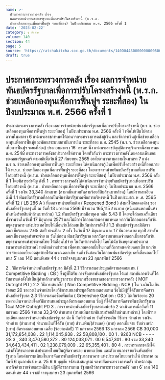 ```yaml
---
name: >-
  ประกาศกระทรวงการคลัง เรื่อง 
  ผลการจำหน่ายพันธบัตรรัฐบาลเพื่อการปรับโครงสร้างหนี้ (พ.ร.ก.
  ช่วยเหลือกองทุนเพื่อการฟื้นฟูฯ ระยะที่สอง) ในปีงบประมาณ พ.ศ. 2566 ครั้งที่ 1
date: '2023-02-22'
category: ง พิเศษ
volume: 140
section: 44
page: 5
source: 'https://ratchakitcha.soc.go.th/documents/140D044S0000000000500.pdf'
draft: true
---
```


# ประกาศกระทรวงการคลัง เรื่อง  ผลการจำหน่ายพันธบัตรรัฐบาลเพื่อการปรับโครงสร้างหนี้ (พ.ร.ก. ช่วยเหลือกองทุนเพื่อการฟื้นฟูฯ ระยะที่สอง) ในปีงบประมาณ พ.ศ. 2566 ครั้งที่ 1

ประกาศกระทรวงการคลัง เรื่อง ผลการจำหน่ายพันธบัตรรัฐบาลเพื่อการปรับโครงสร้างหนี้ (พ.ร.ก. ช่วยเหลือกองทุนเพื่อการฟื้นฟูฯ ระยะที่สอง) ในปีงบประมาณ พ.ศ. 2566 ครั้งที่ 1 เพื่อให้เป็นไปตามความในมาตรา 6 แห่งพระราชกาหนดให้อานาจกระทรวงการคลังกู้เงิน และจัดการเงินกู้เพื่อช่วยเหลือกองทุนเพื่อการฟื้นฟูและพัฒนาระบบสถาบันการเงิน ระยะที่สอง พ.ศ. 2545 (พ.ร.ก. ช่วยเหลือกองทุนเพื่อการฟื้นฟูฯ ระยะที่สอง) ประกอบมาตรา 16 วรรคห นึ่ง แห่งพระราชบัญญัติการบริหารหนี้สาธารณะ พ.ศ. 2548 กระทรวงการคลังขอประกาศให้ทราบ โดยทั่วกันว่า กระทรวงการคลังโดยความเห็นชอบของคณะรัฐมนตรี ตามมติเมื่อวันที่ 27 กันยายน 2565 อาศัยอานาจตามความในมาตรา 7 แห่ง พ.ร.ก. ช่วยเหลือกองทุนเพื่อการฟื้นฟูฯ ระยะที่สอง ได้ดาเนินการกู้เงินเพื่อปรับโครงสร้างหนี้ที่ออกภายใต้ พ.ร.ก. ช่วยเหลือกองทุนเพื่อการฟื้นฟูฯ ระยะที่สอง โดยการจาหน่ายพันธบัตรรัฐบาลเพื่อการปรับโครงสร้างหนี้ (พ.ร.ก. ช่วยเหลือกองทุนเพื่อการฟื้นฟูฯ ระยะที่สอง) ในปีงบประมาณ พ.ศ. 2566 ครั้งที่ 1 โดยมีสาระสำคัญ ดังนี้ 1 . กระทรวงการคลังได้ดำเนินการจำหน่ายพันธบัตรรัฐบาลเพื่อการปรับโครงสร้างหนี้ (พ.ร.ก . ช่วยเหลือกองทุนเพื่อการฟื้นฟูฯ ระยะที่สอง) ในปีงบประมาณ พ.ศ. 2566 ครั้งที่ 1 วงเงิน 33,340 ล้านบาท (สามหมื่นสามพันสามร้อยสี่สิบล้านบาทถ้วน) โดยมีรายละเอียด ดังนี้ 1.1 พันธบัตรรัฐบาลที่ออกเป็นพันธบัตรรัฐบาลเพื่อการบริหารหนี้ ในปีงบประมาณ พ .ศ. 2565 ครั้งที่ 12 ( LB 286 A ) ที่ออกจาหน่ายเพิ่มเติม ( Reopened Bond ) ส่งผลให้ยอดคงค้าง ของพันธบัตรรัฐบาลรุ่นนี้ ณ วันที่ 13 มกราคม 2566 มีจำนวน 165,115 ล้านบาท (หนึ่งแสนหกหมื่นห้าพันหนึ่งร้อยสิบห้าล้านบาทถ้วน) 1.2 พันธบัตรรัฐบาลมีอายุคงเ หลือ 5.43 ปี โดยจะไถ่ถอนครั้งเดียวทั้งจานวนในวันที่ 17 มิถุนายน 2571 และไม่มีการไถ่ถอนก่อนครบกาหนด หากวันไถ่ถอนตรงกับวันหยุดธนาคาร แห่งประเทศไทยให้เลื่อนวันไถ่ถอนเป็นวันทำการถัดไป 1.3 พันธบัตรรัฐบาลมีอัตราดอกเบี้ยร้อยละ 2.65 ต่อปี ชาระปีละ 2 ครั้ง ในวันที่ 17 มิถุนายน และ 17 ธันวาคม ของทุกปี สาหรับดอกเบี้ยงวดสุดท้ายจะจ่าย ณ วันไถ่ถอน พันธบัตรรัฐบาล หากวันครบกาหนดจ่ายดอกเบี้ยตรงกับวันหยุดธนาคารแห่งประเทศไทย ให้เลื่อนไปจ่าย ในวันทำการถัดไป โดยไม่นับวันหยุดตามประกาศธนาคารแห่งประเทศไ ทยดังกล่าวเข้ารวม เพื่อคานวณดอกเบี้ยในงวดที่ถึงกาหนดจ่ายดอกเบี้ย ยกเว้นการจ่ายดอกเบี้ยงวดสุดท้ายให้คานวณดอกเบี้ย จนถึงวันก่อนวันไถ่ถอนพันธบัตรรัฐบาลที่เลื่อนออกไป ้ หนา 5 ่ เลม 140 ตอนพิเศษ 44 ง ราชกิจจานุเบกษา 23 กุมภาพันธ์ 2566

2 . วิธีการจัดจำหน่ายพันธบัตรรัฐบาล มีดังนี้ 2.1 วิธีการเสนอประมูลอัตราผลตอบแทน ( Competitive Bidding : CB ) ซึ่งผู้ที่ได้รับ การจัดสรรพันธบัตรรัฐบาล ได้แก่ สถาบันการเงินที่ได้รับการแต่งตั้งให้เป็นผู้ค้าหลักสาหรับธุรกรรม ประเภทซื้อขายขาดของกระทรวงการคลัง ( MOF Outright PD ) 2.2 วิธีการเสนอซื้อ ( Non Competitive Bidding : NCB ) ใน วงเงินไม่เกินร้อยละ 20 ของวงเงินจำหน่ายโดยวิธีการเสนอประมูลอัตราผลตอบแทน ซึ่งไม่มีผู้ที่ได้รับการจัดสรรพันธบัตรรัฐบาล 2.3 วิธีการเสนอซื้อเพิ่มเติม ( Greenshoe Option : GS ) ไม่เกินร้อยละ 20 ของวงเงินจาหน่ายโดยวิธีการเสนอประมูลอัตราผลตอบแทน ซึ่งผู้ ที่ได้รับการจัดสรรพันธบัตรรัฐบาล ได้แก่ MOF Outright PD 3 . การจาหน่ายพันธบัตรรัฐบาลตามนัยข้อ 2 ดาเนินการเมื่อวันที่ 11 มกราคม 2566 จำนวน 33,340 ล้านบาท (สามหมื่นสามพันสามร้อยสี่สิบล้านบาทถ้วน) โดยมีรายละเอียด ผลการจำหน่ายพันธบัตรรัฐบาล ดัง นี้ วันที่จำหน่าย วันที่ชำระเงิน วิธีการ จำหน่าย วงเงิน จำหน่าย (ล้านบาท) จำนวนเงินที่ได้รับ (บาท) ส่วนเพิ่ม/(ส่วนลด) (บาท) ดอกเบี้ยจ่าย รับล่วงหน้า (บาท) อัตราผลตอบแทน เฉลี่ย (ร้อยละต่อปี) 11 มกราคม 2566 13 มกราคม 2566 CB 30,000 31,172,854,038 . 22 1,114,045,938 . 22 58,808,100 . 00 1 . 9263 NCB - - - - GS 3 , 340 3,470,580,372 . 80 124,033,071 . 00 6,547,301 . 80 รวม 33,340 34,643,434,411 . 02 1,238,079,009 . 22 65,355,401 . 80 4 . กระทรวงการคลังได้แต่งตั้งให้ธนาคารแห่งประเทศไทยเป็นผู้จัดจาหน่าย นายทะเบียน และตัวแทนการจ่ายเงินพันธบัตรรัฐบาล โดยค่าธรรมเนียมในการจัดการพันธบัตรรัฐบาลธนาคาร แห่งประเทศไทยยกเว้นให้ ประกาศ ณ วันที่ 6 กุมภาพันธ์ พ.ศ. 25 6 6 บุญชัย จรัสแสงสมบูรณ์ รองปลัดกระทรวงการคลัง หัวหน้ากลุ่มภารกิจด้านรายจ่ายและหนี้สิน ปฏิบัติราชการแทน รัฐมนตรีว่าการกระทรวงการคลัง ้ หนา 6 ่ เลม 140 ตอนพิเศษ 44 ง ราชกิจจานุเบกษา 23 กุมภาพันธ์ 2566

